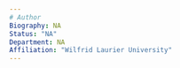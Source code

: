```yaml
---
# Author
Biography: NA
Status: "NA"
Department: NA
Affiliation: "Wilfrid Laurier University"
---
```

